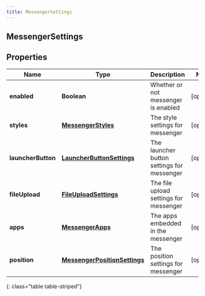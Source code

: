```yaml
---
title: MessengerSettings
---
```

## MessengerSettings


## Properties

| Name | Type | Description | Notes |
| ------------ | ------------- | ------------- | ------------- |
| **enabled** | <!----><!---->**Boolean**<!----> | Whether or not messenger is enabled |  [optional] |
| **styles** | <!----><!---->[**MessengerStyles**](MessengerStyles.html)<!----> | The style settings for messenger |  [optional] |
| **launcherButton** | <!----><!---->[**LauncherButtonSettings**](LauncherButtonSettings.html)<!----> | The launcher button settings for messenger |  [optional] |
| **fileUpload** | <!----><!---->[**FileUploadSettings**](FileUploadSettings.html)<!----> | The file upload settings for messenger |  [optional] |
| **apps** | <!----><!---->[**MessengerApps**](MessengerApps.html)<!----> | The apps embedded in the messenger |  [optional] |
| **position** | <!----><!---->[**MessengerPositionSettings**](MessengerPositionSettings.html)<!----> | The position settings for messenger |  [optional] |
{: class="table table-striped"}



